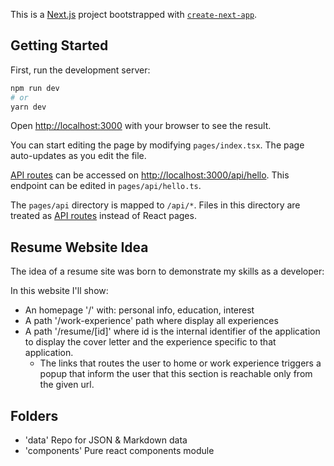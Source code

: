 This is a [Next.js](https://nextjs.org/) project bootstrapped
with [`create-next-app`](https://github.com/vercel/next.js/tree/canary/packages/create-next-app).

## Getting Started

First, run the development server:

```bash
npm run dev
# or
yarn dev
```

Open [http://localhost:3000](http://localhost:3000) with your browser to see the result.

You can start editing the page by modifying `pages/index.tsx`. The page auto-updates as you edit the file.

[API routes](https://nextjs.org/docs/api-routes/introduction) can be accessed
on [http://localhost:3000/api/hello](http://localhost:3000/api/hello). This endpoint can be edited
in `pages/api/hello.ts`.

The `pages/api` directory is mapped to `/api/*`. Files in this directory are treated
as [API routes](https://nextjs.org/docs/api-routes/introduction) instead of React pages.

## Resume Website Idea

The idea of a resume site was born to demonstrate my skills as a developer:

In this website I'll show:

* An homepage '/' with: personal info, education, interest
* A path '/work-experience' path where display all experiences
* A path '/resume/[id]' where id is the internal identifier of the application to display the cover letter and the
  experience specific to that application.
    * The links that routes the user to home or work experience triggers a popup that inform the user that this section
      is reachable only from the given url.

## Folders

- 'data' Repo for JSON & Markdown data
- 'components' Pure react components module
